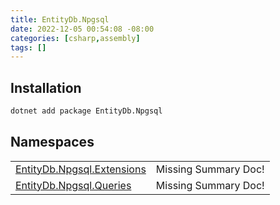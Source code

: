 ```yaml
---
title: EntityDb.Npgsql
date: 2022-12-05 00:54:08 -08:00
categories: [csharp,assembly]
tags: []
---
```


## Installation
```sh
dotnet add package EntityDb.Npgsql
```
## Namespaces
<table><tr><td><a href='/posts/csharp.namespace.entitydb.npgsql.extensions/'>EntityDb.Npgsql.Extensions</a></td><td>Missing Summary Doc!</td></tr><tr><td><a href='/posts/csharp.namespace.entitydb.npgsql.queries/'>EntityDb.Npgsql.Queries</a></td><td>Missing Summary Doc!</td></tr></table>
